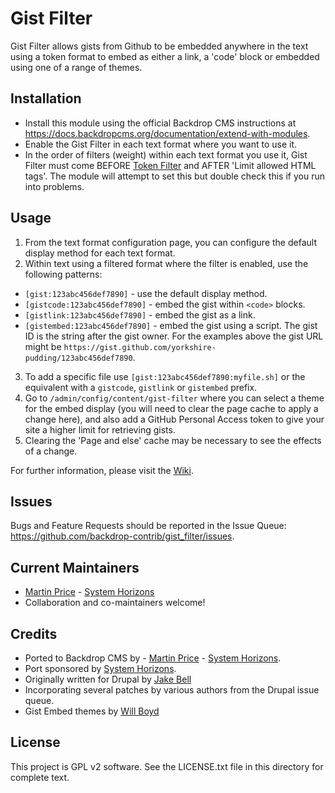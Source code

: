 Gist Filter
========
<!--
The first paragraph of this file should be kept short as it will be used as the
project summary on BackdropCMS.org. Aim for about 240 characters (three lines at
80 characters each).

All lines in this file should be no more than 80 characters long for legibility,
unless including a URL or example that requires the line to not wrap.
|<- - - - - - - This line is exactly 80 characters for reference - - - - - - ->|

Detail in READMEs should be limited to the minimum required for installation and
getting started. More detailed documentation should be moved to a GitHub wiki
page; for example: https://github.com/backdrop-contrib/setup/wiki/Documentation.
-->

Gist Filter allows gists from Github to be embedded anywhere in the text using
a token format to embed as either a link, a 'code' block or embedded using one
of a range of themes.

Installation
------------
<!--
List the steps needed to install and configure the module. Add/remove steps as
necessary.
-->

- Install this module using the official Backdrop CMS instructions at
  https://docs.backdropcms.org/documentation/extend-with-modules.
- Enable the Gist Filter in each text format where you want to use it.
- In the order of filters (weight) within each text format you use it, Gist
Filter must come BEFORE
[Token Filter](https://backdropcms.org/project/token_filter) and AFTER 'Limit
allowed HTML tags'. The module will attempt to set this but double check this
if you run into problems.

Usage
-------------
<!--
Link to the repository's wiki if more documentation can be found there. Remove
this section if not needed (and consider disabling the wiki in the repo settings
if not used).
-->

1. From the text format configuration page, you can configure the default
display method for each text format.
2. Within text using a filtered format where the filter is enabled, use the
following patterns:
- `[gist:123abc456def7890]` - use the default display method.
- `[gistcode:123abc456def7890]` - embed the gist within `<code>` blocks.
- `[gistlink:123abc456def7890]` - embed the gist as a link.
- `[gistembed:123abc456def7890]` - embed the gist using a script.
The gist ID is the string after the gist owner. For the examples above the gist
URL might be `https://gist.github.com/yorkshire-pudding/123abc456def7890`.
3. To add a specific file use `[gist:123abc456def7890:myfile.sh]` or the
equivalent with a `gistcode`, `gistlink` or `gistembed` prefix.
4. Go to `/admin/config/content/gist-filter` where you can select a theme for
the embed display (you will need to clear the page cache to apply a change
here), and also add a GitHub Personal Access token to give your site a higher
limit for retrieving gists.
5. Clearing the 'Page and else' cache may be necessary to see the effects of a
change.

For further information, please visit the [Wiki](https://github.com/backdrop-contrib/gist_filter/wiki).

Issues
------
<!--
Link to the repo's issue queue.
-->

Bugs and Feature Requests should be reported in the Issue Queue:
https://github.com/backdrop-contrib/gist_filter/issues.


Current Maintainers
-------------------
<!--
List the current maintainer(s) of the module, and note if this module needs
new/additional maintainers.
-->

- [Martin Price](https://github.com/yorkshire-pudding) - [System Horizons](https://www.systemhorizons.co.uk)
- Collaboration and co-maintainers welcome!

Credits
-------
<!--
Give credit where credit's due.
If this is a Drupal port, state who ported it, and who wrote the original Drupal
module. If this module is based on another project, or uses third-party
libraries, list them here. You can also mention any organisations/companies who
sponsored the module's development.
-->

- Ported to Backdrop CMS by - [Martin Price](https://github.com/yorkshire-pudding) - [System Horizons](https://www.systemhorizons.co.uk).
- Port sponsored by [System Horizons](https://www.systemhorizons.co.uk).
- Originally written for Drupal by [Jake Bell](https://www.drupal.org/u/theunraveler)
- Incorporating several patches by various authors from the Drupal issue queue.
- Gist Embed themes by [Will Boyd](https://github.com/lonekorean)

License
-------
<!--
Mention what license this module is released under, and where people can find
it.
-->

This project is GPL v2 software.
See the LICENSE.txt file in this directory for complete text.
